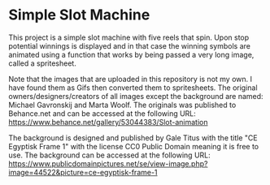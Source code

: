 # Simple Slot Machine
This project is a simple slot machine with five reels that spin. Upon stop potential winnings is displayed and in that case the winning symbols are animated using a function that works by being passed a very long image, called a spritesheet. 

Note that the images that are uploaded in this repository is not my own. I have found them as Gifs then converted them to spritesheets. The original owners/designers/creators of all images except the background are named: Michael Gavronskij and Marta Woolf. The originals was published to Behance.net and can be accessed at the following URL:
https://www.behance.net/gallery/53044383/Slot-animation

The background is designed and published by Gale Titus with the title "CE Egyptisk Frame 1" with the license CC0 Public Domain meaning it is free to use. The background can be accessed at the following URL:
https://www.publicdomainpictures.net/se/view-image.php?image=44522&picture=ce-egyptisk-frame-1

